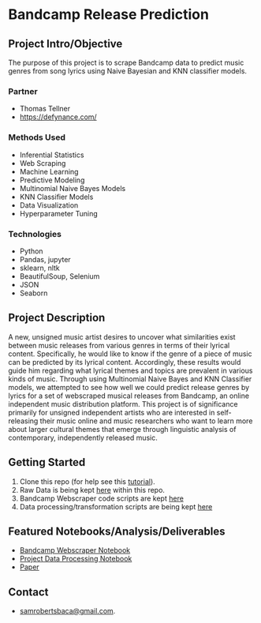 # Bandcamp Release Prediction

## Project Intro/Objective

The purpose of this project is to scrape Bandcamp data to predict music genres from song lyrics using Naive Bayesian and KNN classifier models.

### Partner
* Thomas Tellner
* https://defynance.com/

### Methods Used
* Inferential Statistics
* Web Scraping
* Machine Learning
* Predictive Modeling
* Multinomial Naive Bayes Models
* KNN Classifier Models
* Data Visualization
* Hyperparameter Tuning

### Technologies
* Python
* Pandas, jupyter
* sklearn, nltk
* BeautifulSoup, Selenium
* JSON
* Seaborn

## Project Description

A new, unsigned music artist desires to uncover what similarities exist between music releases from various genres in terms of their lyrical content. Specifically, he would like to know if the genre of a piece of music can be predicted by its lyrical content. Accordingly, these results would guide him regarding what lyrical themes and topics are prevalent in various kinds of music. Through using Multinomial Naive Bayes and KNN Classifier models, we attempted to see how well we could predict release genres by lyrics for a set of webscraped musical releases from Bandcamp, an online independent music distribution platform.
This project is of significance primarily for unsigned independent artists who are interested in self-releasing their music online and music researchers who want to learn more about larger cultural themes that emerge through linguistic analysis of contemporary, independently released music.

## Getting Started

1. Clone this repo (for help see this [tutorial](https://help.github.com/articles/cloning-a-repository/)).
2. Raw Data is being kept [here](https://github.com/samrobertsbaca/bandcamp_release_prediction/blob/main/scrape_data_Aug-20-2021_013514.csv) within this repo.
3. Bandcamp Webscraper code scripts are kept [here](https://github.com/samrobertsbaca/bandcamp_release_prediction/blob/main/Bandcamp_Webscraper.ipynb)
4. Data processing/transformation scripts are being kept [here](https://github.com/samrobertsbaca/bandcamp_release_prediction/blob/main/ReleaseGenre_Prediction.ipynb)

## Featured Notebooks/Analysis/Deliverables
* [Bandcamp Webscraper Notebook](https://github.com/samrobertsbaca/bandcamp_release_prediction/blob/main/Bandcamp_Webscraper.ipynb)
* [Project Data Processing Notebook](https://github.com/samrobertsbaca/bandcamp_release_prediction/blob/main/ReleaseGenre_Prediction.ipynb)
* [Paper](https://github.com/samrobertsbaca/bandcamp_release_prediction/blob/main/Release%20Genre%20Prediction.pdf)

## Contact
* [samrobertsbaca@gmail.com](mailto:samrobertsbaca@gmail.com).  
